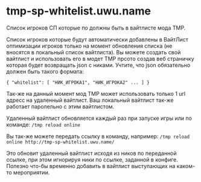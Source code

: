 # tmp-sp-whitelist.uwu.name
Список игроков СП которые по должны быть в вайтлисте мода TMP.

Список игроков которые будут автоматически добавлены в ВайтЛист оптимизации игроков только на момент обновления списка (не вносятся в локальный список вайтлиста).
Вы можете создать свой вайтлист и использовать его в модет TMP прсото создав веб страничку которая будет возвращать json с никами.
Учтите, что json обязательно должен быть такого формата:

```{ "whitelist": [ "НИК_ИГРОКА1", "НИК_ИГРОКА2" ... ] }```

Так-же на данный момент мод TMP может использовать только 1 url адресс на удаленный вайтлист. Ваш локальный вайтлист так-же работает паролельно с этим вайтлистом.

Удаленный вайтлист обновляется каждый раз при запуске игры или по команде: ```/tmp reload online```

Вы так-же можете передать ссылку в команду, например: ```/tmp reload online http://tmp-sp-whitelist.uwu.name/```

Это обновит удаленный вайтлист исходя из ников по переданной ссылке, при этом игнорируя ники по ссылке, заданной в конфиге.
Полезно что-бы временно добавить в вайтлист выступающих на каком-то мероприятии.
